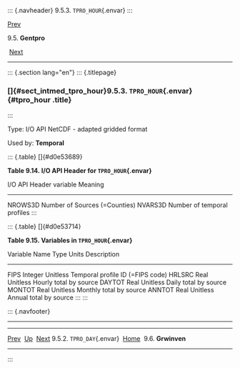 ::: {.navheader}
9.5.3. `TPRO_HOUR`{.envar}
:::

[Prev](ch09s05s02.html) 

9.5. **Gentpro**

 [Next](ch09s06.html)

------------------------------------------------------------------------

::: {.section lang="en"}
::: {.titlepage}
<div>

<div>

### []{#sect_intmed_tpro_hour}9.5.3. `TPRO_HOUR`{.envar} {#tpro_hour .title}

</div>

</div>
:::

Type: I/O API NetCDF - adapted gridded format

Used by: **Temporal**

::: {.table}
[]{#d0e53689}

**Table 9.14. I/O API Header for `TPRO_HOUR`{.envar}**

  I/O API Header variable   Meaning
  ------------------------- -------------------------------
  NROWS3D                   Number of Sources (=Counties)
  NVARS3D                   Number of temporal profiles
:::

::: {.table}
[]{#d0e53714}

**Table 9.15. Variables in `TPRO_HOUR`{.envar}**

  Variable Name   Type      Units      Description
  --------------- --------- ---------- ----------------------------------
  FIPS            Integer   Unitless   Temporal profile ID (=FIPS code)
  HRLSRC          Real      Unitless   Hourly total by source
  DAYTOT          Real      Unitless   Daily total by source
  MONTOT          Real      Unitless   Monthly total by source
  ANNTOT          Real      Unitless   Annual total by source
:::
:::

::: {.navfooter}

------------------------------------------------------------------------

  ---------------------------- -------------------- -----------------------
  [Prev](ch09s05s02.html)       [Up](ch09s05.html)     [Next](ch09s06.html)
  9.5.2. `TPRO_DAY`{.envar}     [Home](index.html)        9.6. **Grwinven**
  ---------------------------- -------------------- -----------------------
:::
